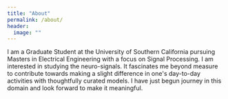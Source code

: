 ```yaml
---
title: "About"
permalink: /about/
header:
  image: ""
---
```


I am a Graduate Student at the University of Southern California pursuing Masters in Electrical Engineering with a focus on Signal Processing. I am interested in studying the neuro-signals. It fascinates me beyond measure to contribute towards making a slight difference in one's day-to-day activities with thoughtfully curated models. I have just begun journey in this domain and look forward to make it meaningful.
